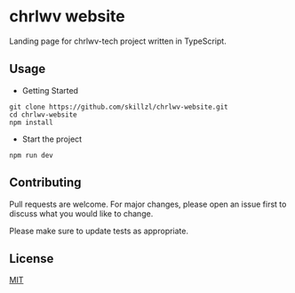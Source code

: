# chrlwv website

Landing page for chrlwv-tech project written in TypeScript.

## Usage

* Getting Started
```bush
git clone https://github.com/skillzl/chrlwv-website.git
cd chrlwv-website
npm install

```
* Start the project

```bush
npm run dev
```

## Contributing
Pull requests are welcome. For major changes, please open an issue first to discuss what you would like to change.

Please make sure to update tests as appropriate.

## License
[MIT](LICENSE)
